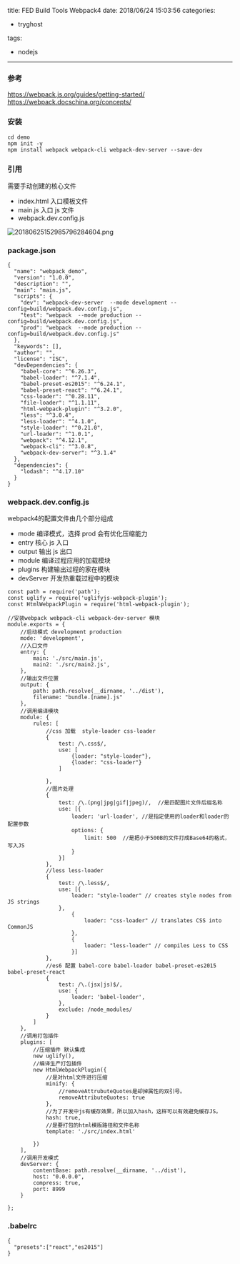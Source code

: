 title: FED Build Tools Webpack4
date: 2018/06/24 15:03:56
categories:
 - tryghost

tags:
 - nodejs 



---

### 参考
https://webpack.js.org/guides/getting-started/
https://webpack.docschina.org/concepts/

### 安装
```language-bash
cd demo
npm init -y
npm install webpack webpack-cli webpack-dev-server --save-dev
```

### 引用
需要手动创建的核心文件

* index.html 入口模板文件
* main.js 入口 js 文件
* webpack.dev.config.js

![20180625152985796284604.png](http://img.zuoyun.me/20180625152985796284604.png)

### package.json

```language-javascript
{
  "name": "webpack_demo",
  "version": "1.0.0",
  "description": "",
  "main": "main.js",
  "scripts": {
    "dev": "webpack-dev-server  --mode development --config=build/webpack.dev.config.js",
    "test": "webpack  --mode production --config=build/webpack.dev.config.js",
    "prod": "webpack  --mode production --config=build/webpack.dev.config.js"
  },
  "keywords": [],
  "author": "",
  "license": "ISC",
  "devDependencies": {
    "babel-core": "^6.26.3",
    "babel-loader": "^7.1.4",
    "babel-preset-es2015": "^6.24.1",
    "babel-preset-react": "^6.24.1",
    "css-loader": "^0.28.11",
    "file-loader": "^1.1.11",
    "html-webpack-plugin": "^3.2.0",
    "less": "^3.0.4",
    "less-loader": "^4.1.0",
    "style-loader": "^0.21.0",
    "url-loader": "^1.0.1",
    "webpack": "^4.12.1",
    "webpack-cli": "^3.0.8",
    "webpack-dev-server": "^3.1.4"
  },
  "dependencies": {
    "lodash": "^4.17.10"
  }
}

```

### webpack.dev.config.js
webpack4的配置文件由几个部分组成

* mode 编译模式，选择 prod 会有优化压缩能力
* entry 核心 js 入口
* output 输出 js 出口
* module 编译过程应用的加载模块
* plugins 构建输出过程的家在模块
* devServer 开发热重载过程中的模块
```language-javascript
const path = require('path');
const uglify = require('uglifyjs-webpack-plugin');
const HtmlWebpackPlugin = require('html-webpack-plugin');

//安装webpack webpack-cli webpack-dev-server 模块
module.exports = {
    //启动模式 development production
    mode: 'development',
    //入口文件
    entry: {
        main: './src/main.js',
        main2: './src/main2.js',
    },
    //输出文件位置
    output: {
        path: path.resolve(__dirname, '../dist'),
        filename: "bundle.[name].js"
    },
    //调用编译模块
    module: {
        rules: [
            //css 加载  style-loader css-loader
            {
                test: /\.css$/,
                use: [
                    {loader: "style-loader"},
                    {loader: "css-loader"}
                ]

            },
            //图片处理
            {
                test: /\.(png|jpg|gif|jpeg)/,  //是匹配图片文件后缀名称
                use: [{
                    loader: 'url-loader', //是指定使用的loader和loader的配置参数
                    options: {
                        limit: 500  //是把小于500B的文件打成Base64的格式，写入JS
                    }
                }]
            },
            //less less-loader
            {
                test: /\.less$/,
                use: [{
                    loader: "style-loader" // creates style nodes from JS strings
                },
                    {
                        loader: "css-loader" // translates CSS into CommonJS
                    },
                    {
                        loader: "less-loader" // compiles Less to CSS
                    }]
            },
            //es6 配置 babel-core babel-loader babel-preset-es2015 babel-preset-react
            {
                test: /\.(jsx|js)$/,
                use: {
                    loader: 'babel-loader',
                },
                exclude: /node_modules/
            }
        ]
    },
    //调用打包插件
    plugins: [
        //压缩插件 默认集成
        new uglify(),
        //编译生产打包插件
        new HtmlWebpackPlugin({
            //是对html文件进行压缩
            minify: {
                //removeAttrubuteQuotes是却掉属性的双引号。
                removeAttributeQuotes: true
            },
            //为了开发中js有缓存效果，所以加入hash，这样可以有效避免缓存JS。
            hash: true,
            //是要打包的html模版路径和文件名称
            template: './src/index.html'

        })
    ],
    //调用开发模式
    devServer: {
        contentBase: path.resolve(__dirname, '../dist'),
        host: "0.0.0.0",
        compress: true,
        port: 8999
    }

};

```
### .babelrc
```language-javascript
{
  "presets":["react","es2015"]
}
```




